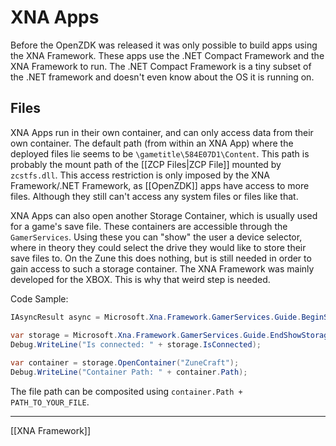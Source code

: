 # XNA Apps
Before the OpenZDK was released it was only possible to build apps using the XNA Framework. These apps use the .NET Compact Framework and the XNA Framework to run. The .NET Compact Framework is a tiny subset of the .NET framework and doesn't even know about the OS it is running on. 

## Files
XNA Apps run in their own container, and can only access data from their own container. 
The default path (from within an XNA App) where the deployed files lie seems to be ``\gametitle\584E07D1\Content``. This path is probably the mount path of the [[ZCP Files|ZCP File]] mounted by ``zcstfs.dll``. This access restriction is only imposed by the XNA Framework/.NET Framework, as [[OpenZDK]] apps have access to more files. Although they still can't access any system files or files like that.  

XNA Apps can also open another Storage Container, which is usually used for a game's save file. These containers are accessible through the ``GamerServices``. Using these you can "show" the user a device selector, where in theory they could select the drive they would like to store their save files to. On the Zune this does nothing, but is still needed in order to gain access to such a storage container. The XNA Framework was mainly developed for the XBOX. This is why that weird step is needed. 

Code Sample:
```c#
IAsyncResult async = Microsoft.Xna.Framework.GamerServices.Guide.BeginShowStorageDeviceSelector(null, null);

var storage = Microsoft.Xna.Framework.GamerServices.Guide.EndShowStorageDeviceSelector(async);
Debug.WriteLine("Is connected: " + storage.IsConnected);
            
var container = storage.OpenContainer("ZuneCraft");
Debug.WriteLine("Container Path: " + container.Path);
```
The file path can be composited using ``container.Path + PATH_TO_YOUR_FILE``.

---
[[XNA Framework]]
